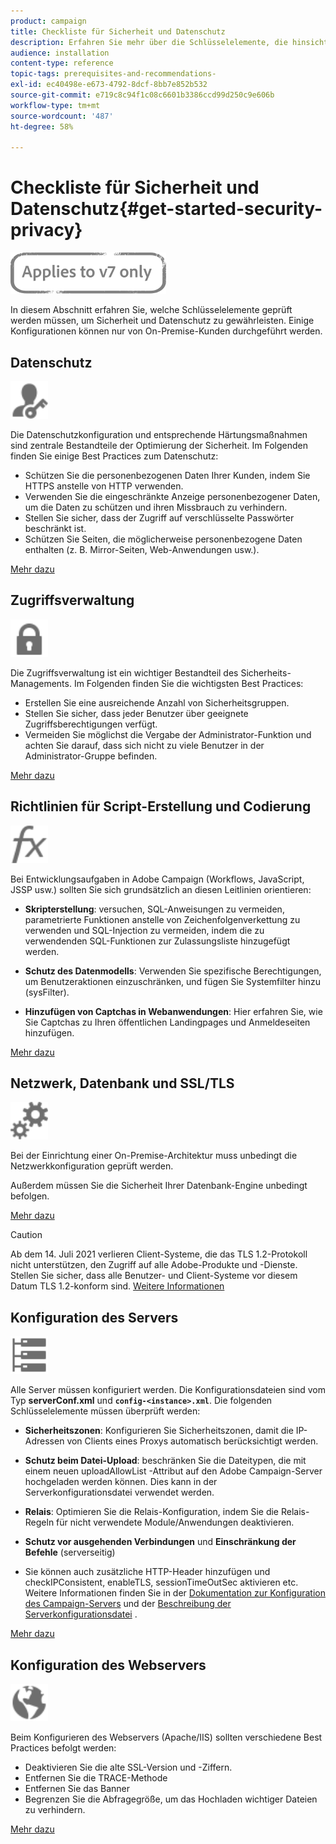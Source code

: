 ```yaml
---
product: campaign
title: Checkliste für Sicherheit und Datenschutz
description: Erfahren Sie mehr über die Schlüsselelemente, die hinsichtlich Sicherheit und Datenschutz überprüft werden müssen.
audience: installation
content-type: reference
topic-tags: prerequisites-and-recommendations-
exl-id: ec40498e-e673-4792-8dcf-8bb7e852b532
source-git-commit: e719c8c94f1c08c6601b3386ccd99d250c9e606b
workflow-type: tm+mt
source-wordcount: '487'
ht-degree: 58%

---
```


# Checkliste für Sicherheit und Datenschutz{#get-started-security-privacy}

![](../../assets/v7-only.svg)

In diesem Abschnitt erfahren Sie, welche Schlüsselelemente geprüft werden müssen, um Sicherheit und Datenschutz zu gewährleisten. Einige Konfigurationen können nur von On-Premise-Kunden durchgeführt werden.

## Datenschutz

<img src="assets/do-not-localize/icon_privacy.svg" width="60px">

Die Datenschutzkonfiguration und entsprechende Härtungsmaßnahmen sind zentrale Bestandteile der Optimierung der Sicherheit. Im Folgenden finden Sie einige Best Practices zum Datenschutz:

* Schützen Sie die personenbezogenen Daten Ihrer Kunden, indem Sie HTTPS anstelle von HTTP verwenden.
* Verwenden Sie die eingeschränkte Anzeige personenbezogener Daten, um die Daten zu schützen und ihren Missbrauch zu verhindern.
* Stellen Sie sicher, dass der Zugriff auf verschlüsselte Passwörter beschränkt ist.
* Schützen Sie Seiten, die möglicherweise personenbezogene Daten enthalten (z. B. Mirror-Seiten, Web-Anwendungen usw.).

[Mehr dazu](../../installation/using/privacy.md)

## Zugriffsverwaltung 

<img src="assets/do-not-localize/icon_access.svg" width="60px">

Die Zugriffsverwaltung ist ein wichtiger Bestandteil des Sicherheits-Managements. Im Folgenden finden Sie die wichtigsten Best Practices:

* Erstellen Sie eine ausreichende Anzahl von Sicherheitsgruppen.
* Stellen Sie sicher, dass jeder Benutzer über geeignete Zugriffsberechtigungen verfügt.
* Vermeiden Sie möglichst die Vergabe der Administrator-Funktion und achten Sie darauf, dass sich nicht zu viele Benutzer in der Administrator-Gruppe befinden.

[Mehr dazu](../../installation/using/access-management.md)

## Richtlinien für Script-Erstellung und Codierung

<img src="assets/do-not-localize/icon_scripting.svg" width="60px">

Bei Entwicklungsaufgaben in Adobe Campaign (Workflows, JavaScript, JSSP usw.) sollten Sie sich grundsätzlich an diesen Leitlinien orientieren:

* **Skripterstellung**: versuchen, SQL-Anweisungen zu vermeiden, parametrierte Funktionen anstelle von Zeichenfolgenverkettung zu verwenden und SQL-Injection zu vermeiden, indem die zu verwendenden SQL-Funktionen zur Zulassungsliste hinzugefügt werden.

* **Schutz des Datenmodells**: Verwenden Sie spezifische Berechtigungen, um Benutzeraktionen einzuschränken, und fügen Sie Systemfilter hinzu (sysFilter).

* **Hinzufügen von Captchas in Webanwendungen**: Hier erfahren Sie, wie Sie Captchas zu Ihren öffentlichen Landingpages und Anmeldeseiten hinzufügen.

[Mehr dazu](../../installation/using/scripting-coding-guidelines.md)

## Netzwerk, Datenbank und SSL/TLS

<img src="assets/do-not-localize/icon_network.svg" width="60px">

Bei der Einrichtung einer On-Premise-Architektur muss unbedingt die Netzwerkkonfiguration geprüft werden.

Außerdem müssen Sie die Sicherheit Ihrer Datenbank-Engine unbedingt befolgen.

[Mehr dazu](../../installation/using/network-database.md)

>[!CAUTION]
>
>Ab dem 14. Juli 2021 verlieren Client-Systeme, die das TLS 1.2-Protokoll nicht unterstützen, den Zugriff auf alle Adobe-Produkte und -Dienste. Stellen Sie sicher, dass alle Benutzer- und Client-Systeme vor diesem Datum TLS 1.2-konform sind. [Weitere Informationen](https://helpx.adobe.com/in/x-productkb/multi/eol-tls-support.html)   

## Konfiguration des Servers

<img src="assets/do-not-localize/icon_server.svg" width="60px">

Alle Server müssen konfiguriert werden. Die Konfigurationsdateien sind vom Typ **serverConf.xml** und **`config-<instance>.xml`**. Die folgenden Schlüsselelemente müssen überprüft werden:

* **Sicherheitszonen**: Konfigurieren Sie Sicherheitszonen, damit die IP-Adressen von Clients eines Proxys automatisch berücksichtigt werden.

* **Schutz beim Datei-Upload**: beschränken Sie die Dateitypen, die mit einem neuen uploadAllowList -Attribut auf den Adobe Campaign-Server hochgeladen werden können. Dies kann in der Serverkonfigurationsdatei verwendet werden.

* **Relais**: Optimieren Sie die Relais-Konfiguration, indem Sie die Relais-Regeln für nicht verwendete Module/Anwendungen deaktivieren.

* **Schutz vor ausgehenden Verbindungen** und **Einschränkung der Befehle** (serverseitig)

* Sie können auch zusätzliche HTTP-Header hinzufügen und checkIPConsistent, enableTLS, sessionTimeOutSec aktivieren etc. Weitere Informationen finden Sie in der [Dokumentation zur Konfiguration des Campaign-Servers](../../installation/using/configuring-campaign-server.md) und der [Beschreibung der Serverkonfigurationsdatei](../../installation/using/the-server-configuration-file.md) .

[Mehr dazu](../../installation/using/server-configuration.md)

## Konfiguration des Webservers

<img src="assets/do-not-localize/icon_web.svg" width="60px">

Beim Konfigurieren des Webservers (Apache/IIS) sollten verschiedene Best Practices befolgt werden:

* Deaktivieren Sie die alte SSL-Version und -Ziffern.
* Entfernen Sie die TRACE-Methode
* Entfernen Sie das Banner
* Begrenzen Sie die Abfragegröße, um das Hochladen wichtiger Dateien zu verhindern.

[Mehr dazu](../../installation/using/web-server-configuration.md)
